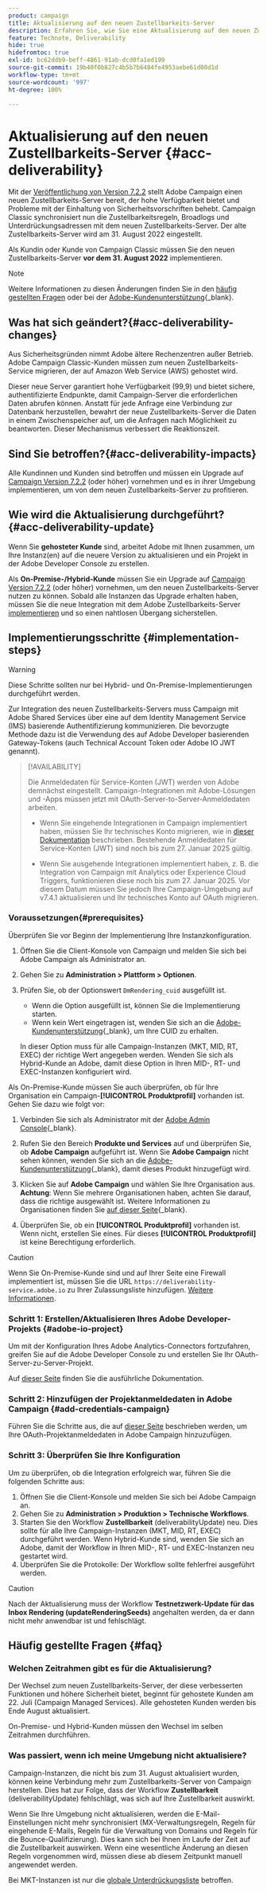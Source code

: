 ```yaml
---
product: campaign
title: Aktualisierung auf den neuen Zustellbarkeits-Server
description: Erfahren Sie, wie Sie eine Aktualisierung auf den neuen Zustellbarkeits-Server von Campaign durchführen
feature: Technote, Deliverability
hide: true
hidefromtoc: true
exl-id: bc62ddb9-beff-4861-91ab-dcd0fa1ed199
source-git-commit: 19b40f0b827c4b5b7b6484fe4953aebe61d00d1d
workflow-type: tm+mt
source-wordcount: '997'
ht-degree: 100%

---
```


# Aktualisierung auf den neuen Zustellbarkeits-Server {#acc-deliverability}

Mit der [Veröffentlichung von Version 7.2.2](../../rn/using/latest-release.md#release-7-2-2) stellt Adobe Campaign einen neuen Zustellbarkeits-Server bereit, der hohe Verfügbarkeit bietet und Probleme mit der Einhaltung von Sicherheitsvorschriften behebt. Campaign Classic synchronisiert nun die Zustellbarkeitsregeln, Broadlogs und Unterdrückungsadressen mit dem neuen Zustellbarkeits-Server. Der alte Zustellbarkeits-Server wird am 31. August 2022 eingestellt.

Als Kundin oder Kunde von Campaign Classic müssen Sie den neuen Zustellbarkeits-Server **vor dem 31. August 2022** implementieren.

>[!NOTE]
>
>Weitere Informationen zu diesen Änderungen finden Sie in den [häufig gestellten Fragen](#faq) oder bei der [Adobe-Kundenunterstützung](https://helpx.adobe.com/de/enterprise/admin-guide.html/enterprise/using/support-for-experience-cloud.ug.html){_blank}.
>

## Was hat sich geändert?{#acc-deliverability-changes}

Aus Sicherheitsgründen nimmt Adobe ältere Rechenzentren außer Betrieb. Adobe Campaign Classic-Kunden müssen zum neuen Zustellbarkeits-Service migrieren, der auf Amazon Web Service (AWS) gehostet wird.

Dieser neue Server garantiert hohe Verfügbarkeit (99,9) und bietet sichere, authentifizierte Endpunkte, damit Campaign-Server die erforderlichen Daten abrufen können. Anstatt für jede Anfrage eine Verbindung zur Datenbank herzustellen, bewahrt der neue Zustellbarkeits-Server die Daten in einem Zwischenspeicher auf, um die Anfragen nach Möglichkeit zu beantworten. Dieser Mechanismus verbessert die Reaktionszeit.

## Sind Sie betroffen?{#acc-deliverability-impacts}

Alle Kundinnen und Kunden sind betroffen und müssen ein Upgrade auf [Campaign Version 7.2.2](../../rn/using/latest-release.md#release-7-2-2) (oder höher) vornehmen und es in ihrer Umgebung implementieren, um von dem neuen Zustellbarkeits-Server zu profitieren.

## Wie wird die Aktualisierung durchgeführt?{#acc-deliverability-update}

Wenn Sie **gehosteter Kunde** sind, arbeitet Adobe mit Ihnen zusammen, um Ihre Instanz(en) auf die neuere Version zu aktualisieren und ein Projekt in der Adobe Developer Console zu erstellen.

Als **On-Premise-/Hybrid-Kunde** müssen Sie ein Upgrade auf [Campaign Version 7.2.2](../../rn/using/latest-release.md#release-7-2-2) (oder höher) vornehmen, um den neuen Zustellbarkeits-Server nutzen zu können. Sobald alle Instanzen das Upgrade erhalten haben, müssen Sie die neue Integration mit dem Adobe Zustellbarkeits-Server [implementieren](#implementation-steps) und so einen nahtlosen Übergang sicherstellen.

## Implementierungsschritte {#implementation-steps}

>[!WARNING]
>
>Diese Schritte sollten nur bei Hybrid- und On-Premise-Implementierungen durchgeführt werden.

Zur Integration des neuen Zustellbarkeits-Servers muss Campaign mit Adobe Shared Services über eine auf dem Identity Management Service (IMS) basierende Authentifizierung kommunizieren. Die bevorzugte Methode dazu ist die Verwendung des auf Adobe Developer basierenden Gateway-Tokens (auch Technical Account Token oder Adobe IO JWT genannt).

>[!AVAILABILITY]
>
> Die Anmeldedaten für Service-Konten (JWT) werden von Adobe demnächst eingestellt. Campaign-Integrationen mit Adobe-Lösungen und -Apps müssen jetzt mit OAuth-Server-to-Server-Anmeldedaten arbeiten. </br>
>
> * Wenn Sie eingehende Integrationen in Campaign implementiert haben, müssen Sie Ihr technisches Konto migrieren, wie in [dieser Dokumentation](https://developer.adobe.com/developer-console/docs/guides/authentication/ServerToServerAuthentication/migration/#_blank) beschrieben. Bestehende Anmeldedaten für Service-Konten (JWT) sind noch bis zum 27. Januar 2025 gültig. </br>
>
> * Wenn Sie ausgehende Integrationen implementiert haben, z. B. die Integration von Campaign mit Analytics oder Experience Cloud Triggers, funktionieren diese noch bis zum 27. Januar 2025. Vor diesem Datum müssen Sie jedoch Ihre Campaign-Umgebung auf v7.4.1 aktualisieren und Ihr technisches Konto auf OAuth migrieren.

### Voraussetzungen{#prerequisites}

Überprüfen Sie vor Beginn der Implementierung Ihre Instanzkonfiguration.

1. Öffnen Sie die Client-Konsole von Campaign und melden Sie sich bei Adobe Campaign als Administrator an.
1. Gehen Sie zu **Administration > Plattform > Optionen**.
1. Prüfen Sie, ob der Optionswert `DmRendering_cuid` ausgefüllt ist.

   * Wenn die Option ausgefüllt ist, können Sie die Implementierung starten.
   * Wenn kein Wert eingetragen ist, wenden Sie sich an die [Adobe-Kundenunterstützung](https://helpx.adobe.com/de/enterprise/admin-guide.html/enterprise/using/support-for-experience-cloud.ug.html){_blank}, um Ihre CUID zu erhalten.

   In dieser Option muss für alle Campaign-Instanzen (MKT, MID, RT, EXEC) der richtige Wert angegeben werden. Wenden Sie sich als Hybrid-Kunde an Adobe, damit diese Option in Ihren MID-, RT- und EXEC-Instanzen konfiguriert wird.

Als On-Premise-Kunde müssen Sie auch überprüfen, ob für Ihre Organisation ein Campaign-**[!UICONTROL Produktprofil]** vorhanden ist. Gehen Sie dazu wie folgt vor:

1. Verbinden Sie sich als Administrator mit der [Adobe Admin Console](https://adminconsole.adobe.com/){_blank}.
1. Rufen Sie den Bereich **Produkte und Services** auf und überprüfen Sie, ob **Adobe Campaign** aufgeführt ist.
Wenn Sie **Adobe Campaign** nicht sehen können, wenden Sie sich an die [Adobe-Kundenunterstützung](https://helpx.adobe.com/de/enterprise/admin-guide.html/enterprise/using/support-for-experience-cloud.ug.html){_blank}, damit dieses Produkt hinzugefügt wird.
1. Klicken Sie auf **Adobe Campaign** und wählen Sie Ihre Organisation aus.
   **Achtung**: Wenn Sie mehrere Organisationen haben, achten Sie darauf, dass die richtige ausgewählt ist. Weitere Informationen zu Organisationen finden Sie [auf dieser Seite](https://experienceleague.adobe.com/docs/control-panel/using/faq.html?lang=de#ims-org-id){_blank}.

1. Überprüfen Sie, ob ein **[!UICONTROL Produktprofil]** vorhanden ist. Wenn nicht, erstellen Sie eines. Für dieses **[!UICONTROL Produktprofil]** ist keine Berechtigung erforderlich.


>[!CAUTION]
>
>Wenn Sie On-Premise-Kunde sind und auf Ihrer Seite eine Firewall implementiert ist, müssen Sie die URL `https://deliverability-service.adobe.io` zu Ihrer Zulassungsliste hinzufügen. [Weitere Informationen](../../installation/using/url-permissions.md).


### Schritt 1: Erstellen/Aktualisieren Ihres Adobe Developer-Projekts {#adobe-io-project}

Um mit der Konfiguration Ihres Adobe Analytics-Connectors fortzufahren, greifen Sie auf die Adobe Developer Console zu und erstellen Sie Ihr OAuth-Server-zu-Server-Projekt.

Auf [dieser Seite](../../integrations/using/oauth-technical-account.md#oauth-service) finden Sie die ausführliche Dokumentation.

### Schritt 2: Hinzufügen der Projektanmeldedaten in Adobe Campaign {#add-credentials-campaign}

Führen Sie die Schritte aus, die auf [dieser Seite](../../integrations/using/oauth-technical-account.md#add-credentials) beschrieben werden, um Ihre OAuth-Projektanmeldedaten in Adobe Campaign hinzuzufügen.

### Schritt 3: Überprüfen Sie Ihre Konfiguration

Um zu überprüfen, ob die Integration erfolgreich war, führen Sie die folgenden Schritte aus:

1. Öffnen Sie die Client-Konsole und melden Sie sich bei Adobe Campaign an.
1. Gehen Sie zu **Administration > Produktion > Technische Workflows**.
1. Starten Sie den Workflow **Zustellbarkeit** (deliverabilityUpdate) neu. Dies sollte für alle Ihre Campaign-Instanzen (MKT, MID, RT, EXEC) durchgeführt werden. Wenn Hybrid-Kunde sind, wenden Sie sich an Adobe, damit der Workflow in Ihren MID-, RT- und EXEC-Instanzen neu gestartet wird.
1. Überprüfen Sie die Protokolle: Der Workflow sollte fehlerfrei ausgeführt werden.

>[!CAUTION]
>
>Nach der Aktualisierung muss der Workflow **Testnetzwerk-Update für das Inbox Rendering (updateRenderingSeeds)** angehalten werden, da er dann nicht mehr anwendbar ist und fehlschlägt.

## Häufig gestellte Fragen {#faq}

### Welchen Zeitrahmen gibt es für die Aktualisierung?

Der Wechsel zum neuen Zustellbarkeits-Server, der diese verbesserten Funktionen und höhere Sicherheit bietet, beginnt für gehostete Kunden am 22. Juli (Campaign Managed Services). Alle gehosteten Kunden werden bis Ende August aktualisiert.

On-Premise- und Hybrid-Kunden müssen den Wechsel im selben Zeitrahmen durchführen.

### Was passiert, wenn ich meine Umgebung nicht aktualisiere?

Campaign-Instanzen, die nicht bis zum 31. August aktualisiert wurden, können keine Verbindung mehr zum Zustellbarkeits-Server von Campaign herstellen. Dies hat zur Folge, dass der Workflow **Zustellbarkeit** (deliverabilityUpdate) fehlschlägt, was sich auf Ihre Zustellbarkeit auswirkt.

Wenn Sie Ihre Umgebung nicht aktualisieren, werden die E-Mail-Einstellungen nicht mehr synchronisiert (MX-Verwaltungsregeln, Regeln für eingehende E-Mails, Regeln für die Verwaltung von Domains und Regeln für die Bounce-Qualifizierung). Dies kann sich bei Ihnen im Laufe der Zeit auf die Zustellbarkeit auswirken. Wenn eine wesentliche Änderung an diesen Regeln vorgenommen wird, müssen diese ab diesem Zeitpunkt manuell angewendet werden.

Bei MKT-Instanzen ist nur die [globale Unterdrückungsliste](../../campaign-opt/using/filtering-rules.md#default-deliverability-exclusion-rules) betroffen.
